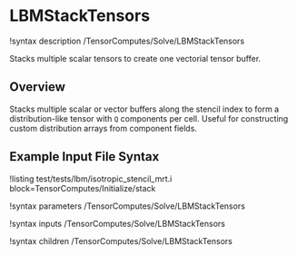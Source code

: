 # LBMStackTensors

!syntax description /TensorComputes/Solve/LBMStackTensors

Stacks multiple scalar tensors to create one vectorial tensor buffer.

## Overview

Stacks multiple scalar or vector buffers along the stencil index to form a distribution\-like
tensor with `Q` components per cell. Useful for constructing custom distribution arrays from
component fields.

## Example Input File Syntax

!listing test/tests/lbm/isotropic_stencil_mrt.i block=TensorComputes/Initialize/stack

!syntax parameters /TensorComputes/Solve/LBMStackTensors

!syntax inputs /TensorComputes/Solve/LBMStackTensors

!syntax children /TensorComputes/Solve/LBMStackTensors

